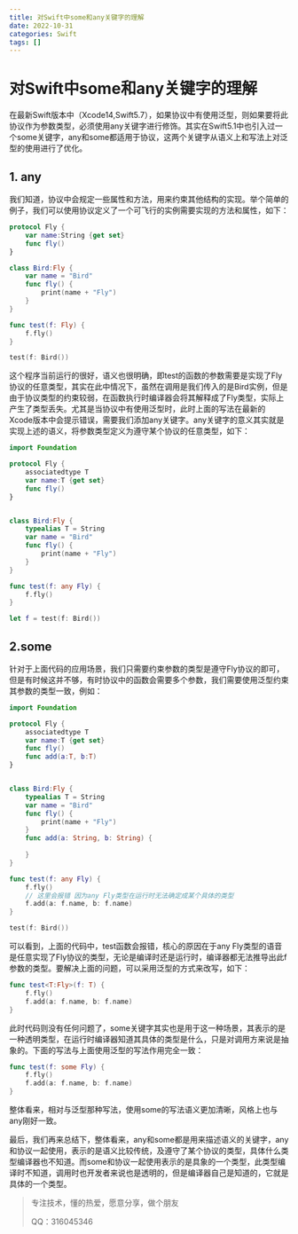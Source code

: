 ```yaml
---
title: 对Swift中some和any关键字的理解
date: 2022-10-31
categories: Swift
tags: []
---
```

# 对Swift中some和any关键字的理解

在最新Swift版本中（Xcode14,Swift5.7），如果协议中有使用泛型，则如果要将此协议作为参数类型，必须使用any关键字进行修饰。其实在Swift5.1中也引入过一个some关键字，any和some都适用于协议，这两个关键字从语义上和写法上对泛型的使用进行了优化。

## 1. any

我们知道，协议中会规定一些属性和方法，用来约束其他结构的实现。举个简单的例子，我们可以使用协议定义了一个可飞行的实例需要实现的方法和属性，如下：

```swift
protocol Fly {
    var name:String {get set}
    func fly()
}

class Bird:Fly {
    var name = "Bird"
    func fly() {
        print(name + "Fly")
    }
}

func test(f: Fly) {
    f.fly()
}

test(f: Bird())

```

这个程序当前运行的很好，语义也很明确，即test的函数的参数需要是实现了Fly协议的任意类型，其实在此中情况下，虽然在调用是我们传入的是Bird实例，但是由于协议类型的约束较弱，在函数执行时编译器会将其解释成了Fly类型，实际上产生了类型丢失。尤其是当协议中有使用泛型时，此时上面的写法在最新的Xcode版本中会提示错误，需要我们添加any关键字。any关键字的意义其实就是实现上述的语义，将参数类型定义为遵守某个协议的任意类型，如下：

```swift
import Foundation

protocol Fly {
    associatedtype T
    var name:T {get set}
    func fly()
}


class Bird:Fly {
    typealias T = String
    var name = "Bird"
    func fly() {
        print(name + "Fly")
    }
}

func test(f: any Fly) {
    f.fly()
}

let f = test(f: Bird())

```

## 2.some

针对于上面代码的应用场景，我们只需要约束参数的类型是遵守Fly协议的即可，但是有时候这并不够，有时协议中的函数会需要多个参数，我们需要使用泛型约束其参数的类型一致，例如：

```swift
import Foundation

protocol Fly {
    associatedtype T
    var name:T {get set}
    func fly()
    func add(a:T, b:T)
}


class Bird:Fly {
    typealias T = String
    var name = "Bird"
    func fly() {
        print(name + "Fly")
    }
    func add(a: String, b: String) {
        
    }
}

func test(f: any Fly) {
    f.fly()
    // 这里会报错 因为any Fly类型在运行时无法确定成某个具体的类型
    f.add(a: f.name, b: f.name)
}

test(f: Bird())


```

可以看到，上面的代码中，test函数会报错，核心的原因在于any Fly类型的语音是任意实现了Fly协议的类型，无论是编译时还是运行时，编译器都无法推导出此f参数的类型。要解决上面的问题，可以采用泛型的方式来改写，如下：

```swift
func test<T:Fly>(f: T) {
    f.fly()
    f.add(a: f.name, b: f.name)
}

```

此时代码则没有任何问题了，some关键字其实也是用于这一种场景，其表示的是一种透明类型，在运行时编译器知道其具体的类型是什么，只是对调用方来说是抽象的。下面的写法与上面使用泛型的写法作用完全一致：

```swift
func test(f: some Fly) {
    f.fly()
    f.add(a: f.name, b: f.name)
}

```

整体看来，相对与泛型那种写法，使用some的写法语义更加清晰，风格上也与any刚好一致。

最后，我们再来总结下，整体看来，any和some都是用来描述语义的关键字，any和协议一起使用，表示的是语义比较传统，及遵守了某个协议的类型，具体什么类型编译器也不知道。而some和协议一起使用表示的是具象的一个类型，此类型编译时不知道，调用时也开发者来说也是透明的，但是编译器自己是知道的，它就是具体的一个类型。

> 专注技术，懂的热爱，愿意分享，做个朋友
> 
> QQ：316045346